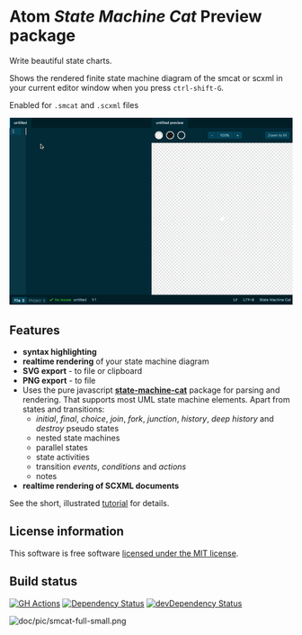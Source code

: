 # Atom _State Machine Cat_ Preview package

Write beautiful state charts.

Shows the rendered finite state machine diagram of the smcat or scxml in your current editor window when you press `ctrl-shift-G`.

Enabled for `.smcat`  and `.scxml` files

![animated gif demoing live preview of a simple state chart](https://raw.githubusercontent.com/sverweij/atom-state-machine-cat-preview/master/assets/atom-state-machine-cat-preview.gif)

## Features
- **syntax highlighting**
- **realtime rendering** of your state machine diagram
- **SVG export** - to file or clipboard
- **PNG export** - to file
- Uses the pure javascript **[state-machine-cat](https://github.com/sverweij/state-machine-cat)** package for parsing and rendering. That supports most UML state machine elements. Apart from states and transitions:
  - _initial_, _final_, _choice_, _join_, _fork_, _junction_, _history_, _deep history_ and _destroy_ pseudo states
  - nested state machines
  - parallel states
  - state activities
  - transition _events_, _conditions_ and _actions_
  - notes
- **realtime rendering of SCXML documents**

See the short, illustrated
[tutorial](https://github.com/sverweij/state-machine-cat/blob/develop/README.md#short-tutorial)
for details.

## License information
This software is free software [licensed under the MIT license](LICENSE).

## Build status
[![GH Actions](https://github.com/sverweij/atom-state-machine-cat-preview/actions/workflows/ci.yml/badge.svg)](https://github.com/sverweij/atom-state-machine-cat-preview/actions/workflows/ci.yml)
[![Dependency Status](https://david-dm.org/sverweij/atom-state-machine-cat-preview.svg)](https://david-dm.org/sverweij/atom-state-machine-cat-preview)
[![devDependency Status](https://david-dm.org/sverweij/atom-state-machine-cat-preview/dev-status.svg)](https://david-dm.org/sverweij/atom-state-machine-cat-preview#info=devDependencies)

![doc/pic/smcat-full-small.png](https://github.com/sverweij/state-machine-cat/raw/master/docs/pics/smcat-full-small.png)
